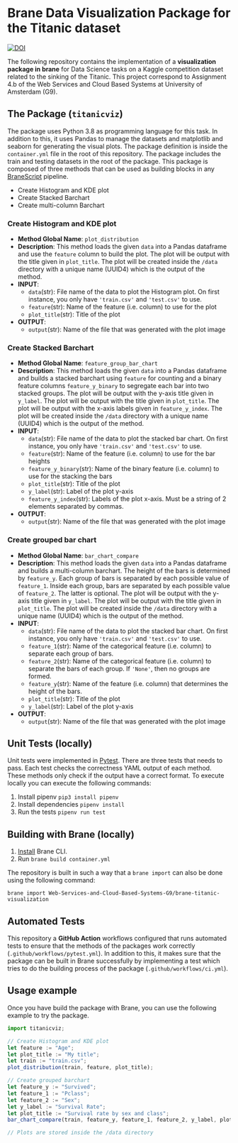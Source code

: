 # Brane Data Visualization Package for the Titanic dataset
[![DOI](https://zenodo.org/badge/498335157.svg)](https://zenodo.org/badge/latestdoi/498335157)

The following repository contains the implementation of a **visualization package in brane** for Data Science tasks on a Kaggle competition dataset related to the sinking of the Titanic. This project correspond to Assignment 4.b of the Web Services and Cloud Based Systems at University of Amsterdam (G9).

## The Package (`titanicviz`)
The package uses Python 3.8 as programming language for this task. In addition to this, it uses Pandas to manage the datasets and matplotlib and seaborn for generating the visual plots. 
The package definition is inside the `container.yml` file in the root of this repository. The package includes the train and testing datasets in the root of the package. This package is composed of three methods that can be used as building blocks in any [BraneScript](https://wiki.enablingpersonalizedinterventions.nl/user-guide/branescript/introduction.html) pipeline. 
- Create Histogram and KDE plot
- Create Stacked Barchart
- Create multi-column Barchart  

### Create Histogram and KDE plot 

- **Method Global Name**: `plot_distribution` 
- **Description**: This method loads the given `data` into a Pandas dataframe and use the `feature` column to build the plot. The plot will be output with the title given in `plot_title`. The plot will be created inside the `/data` directory with a unique name (UUID4) which is the output of the method.
- **INPUT**: 
  - `data`(str): File name of the data to plot the Histogram plot. On first instance, you only have `'train.csv'` and `'test.csv'` to use. 
  - `feature`(str): Name of the feature (i.e. column) to use for the plot 
  - `plot_title`(str): Title of the plot
- **OUTPUT**:
  - `output`(str): Name of the file that was generated with the plot image

### Create Stacked Barchart
- **Method Global Name**: `feature_group_bar_chart` 
- **Description**: This method loads the given `data` into a Pandas dataframe and builds a stacked barchart using `feature` for counting and a binary feature columns `feature_y_binary` to segregate each bar into two stacked groups. The plot will be output with the y-axis title given in `y_label`. The plot will be output with the title given in `plot_title`. The plot will be output with the x-axis labels given in `feature_y_index`. The plot will be created inside the `/data` directory with a unique name (UUID4) which is the output of the method.
- **INPUT**: 
  - `data`(str): File name of the data to plot the stacked bar chart. On first instance, you only have `'train.csv'` and `'test.csv'` to use. 
  - `feature`(str): Name of the feature (i.e. column) to use for the bar heights 
  - `feature_y_binary`(str): Name of the binary feature (i.e. column) to use for the stacking the bars 
  - `plot_title`(str): Title of the plot
  - `y_label`(str): Label of the plot y-axis
  - `feature_y_index`(str): Labels of the plot x-axis. Must be a string of 2 elements separated by commas.
- **OUTPUT**:
  - `output`(str): Name of the file that was generated with the plot image

### Create grouped bar chart
- **Method Global Name**: `bar_chart_compare` 
- **Description**: This method loads the given `data` into a Pandas dataframe and builds a multi-column barchart. The height of the bars is determined by `feature_y`. Each group of bars is separated by each possible value of `feature_1`. Inside each group, bars are separated by each possible value of `feature_2`. The latter is optional. The plot will be output with the y-axis title given in `y_label`. The plot will be output with the title given in `plot_title`. The plot will be created inside the `/data` directory with a unique name (UUID4) which is the output of the method.
- **INPUT**: 
  - `data`(str): File name of the data to plot the stacked bar chart. On first instance, you only have `'train.csv'` and `'test.csv'` to use. 
  - `feature_1`(str): Name of the categorical feature (i.e. column) to separate each group of bars.
  - `feature_2`(str): Name of the categorical feature (i.e. column) to separate the bars of each group. If `'None'`, then no groups are formed.
  - `feature_y`(str): Name of the feature (i.e. column) that determines the height of the bars. 
  - `plot_title`(str): Title of the plot
  - `y_label`(str): Label of the plot y-axis
- **OUTPUT**:
  - `output`(str): Name of the file that was generated with the plot image
  

## Unit Tests (locally)
Unit tests were implemented in [Pytest](https://docs.pytest.org/en/6.2.x/contents.html). There are three tests that needs to pass. Each test checks the correctness YAML output of each method. These methods only check if the output have a correct format. To execute locally you can execute the following commands:
1. Install pipenv `pip3 install pipenv`
2. Install dependencies `pipenv install`
3. Run the tests `pipenv run test`


## Building with Brane (locally)
1. [Install](https://onnovalkering.gitbook.io/brane/getting-started/installation) Brane CLI.
2. Run `brane build container.yml`

The repository is built in such a way that a `brane import` can also be done using the following command:  

```
brane import Web-Services-and-Cloud-Based-Systems-G9/brane-titanic-visualization
```

## Automated Tests
This repository a **GitHub Action** workflows configured that runs automated tests to ensure that the methods of the packages work correctly (`.github/workflows/pytest.yml`). In addition to this, it makes sure that the package can be built in Brane successfully by implementing a test which tries to do the building process of the package (`.github/workflows/ci.yml`).

## Usage example
Once you have build the package with Brane, you can use the following example to try the package. 

```js
import titanicviz;

// Create Histogram and KDE plot
let feature := "Age";
let plot_title := "My title";
let train := "train.csv";
plot_distribution(train, feature, plot_title);

// Create grouped barchart
let feature_y := "Survived";
let feature_1 := "Pclass";
let feature_2 := "Sex";
let y_label := "Survival Rate";
let plot_title := "Survival rate by sex and class";
bar_chart_compare(train, feature_y, feature_1, feature_2, y_label, plot_title);

// Plots are stored inside the /data directory

```



